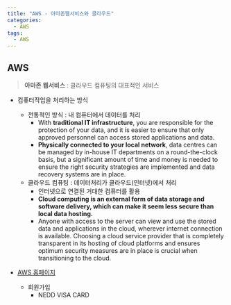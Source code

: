 ```yaml
---
title: "AWS - 아마존웹서비스와 클라우드"
categories:
  - AWS
tags:
  - AWS
---
```


## AWS
> **아마존 웹서비스** : 클라우드 컴퓨팅의 대표적인 서비스  


- 컴퓨터작업을 처리하는 방식
    - 전통적인 방식 : 내 컴퓨터에서 데이터를 처리 
        - With **traditional IT infrastructure**, you are responsible for the protection of your data, and it is easier to ensure that only approved personnel can access stored applications and data. 
        - **Physically connected to your local network**, data centres can be managed by in-house IT departments on a round-the-clock basis, but a significant amount of time and money is needed to ensure the right security strategies are implemented and data recovery systems are in place.
    - 클라우드 컴퓨팅 : 데이터처리가 클라우드(인터넷)에서 처리 
        - 인터넷으로 연결된 거대한 컴퓨터를 활용
        - **Cloud computing is an external form of data storage and software delivery, which can make it seem less secure than local data hosting.** 
        - Anyone with access to the server can view and use the stored data and applications in the cloud, wherever internet connection is available. Choosing a cloud service provider that is completely transparent in its hosting of cloud platforms and ensures optimum security measures are in place is crucial when transitioning to the cloud. 

- [AWS 홈페이지](https://aws.amazon.com/ko)
    - 회원가입
        - NEDD VISA CARD
        
